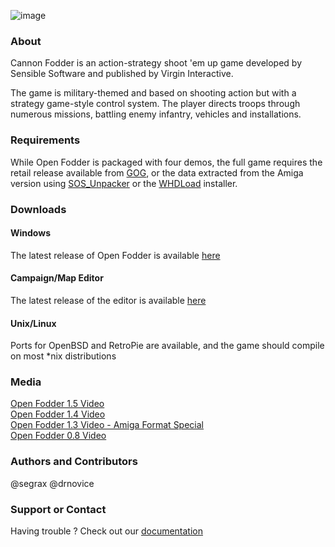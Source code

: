 
![image](https://user-images.githubusercontent.com/1327406/35489590-9f823528-04ec-11e8-9f03-6d18b8d9b581.png)

### About
Cannon Fodder is an action-strategy shoot 'em up game developed by Sensible Software and published by Virgin Interactive.

The game is military-themed and based on shooting action but with a strategy game-style control system. The player directs troops through numerous missions, battling enemy infantry, vehicles and installations.

### Requirements
While Open Fodder is packaged with four demos, the full game requires the retail release available from [GOG](https://www.gog.com/game/cannon_fodder), or the data extracted from the Amiga version using [SOS_Unpacker](https://github.com/OpenFodder/SOS_Unpacker/releases) or the [WHDLoad](http://www.whdload.de/games/CannonFodder.html) installer.

### Downloads

#### Windows
The latest release of Open Fodder is available [here](https://github.com/OpenFodder/openfodder/releases)

#### Campaign/Map Editor
The latest release of the editor is available [here](https://github.com/OpenFodder/editor/releases)
  
#### Unix/Linux
Ports for OpenBSD and RetroPie are available, and the game should compile on most *nix distributions

### Media
[Open Fodder 1.5 Video](https://youtu.be/f16FarouchY)  
[Open Fodder 1.4 Video](https://youtu.be/jb4TmM9zcr4)  
[Open Fodder 1.3 Video - Amiga Format Special](https://www.youtube.com/watch?v=aSGOTSw-LlI)  
[Open Fodder 0.8 Video](https://www.youtube.com/watch?v=7AjELdOzoaw)  



### Authors and Contributors
@segrax
@drnovice

### Support or Contact
Having trouble ? Check out our [documentation](https://github.com/OpenFodder/openfodder/wiki)

